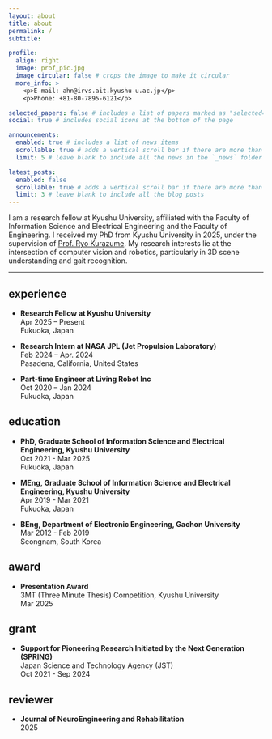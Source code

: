 ```yaml
---
layout: about
title: about
permalink: /
subtitle: 

profile:
  align: right
  image: prof_pic.jpg
  image_circular: false # crops the image to make it circular
  more_info: >
    <p>E-mail: ahn@irvs.ait.kyushu-u.ac.jp</p>
    <p>Phone: +81-80-7895-6121</p>

selected_papers: false # includes a list of papers marked as "selected={true}"
social: true # includes social icons at the bottom of the page

announcements:
  enabled: true # includes a list of news items
  scrollable: true # adds a vertical scroll bar if there are more than 3 news items
  limit: 5 # leave blank to include all the news in the `_news` folder

latest_posts:
  enabled: false
  scrollable: true # adds a vertical scroll bar if there are more than 3 new posts items
  limit: 3 # leave blank to include all the blog posts
---
```


I am a research fellow at Kyushu University, affiliated with the Faculty of Information Science and Electrical Engineering and the Faculty of Engineering. I received my PhD from Kyushu University in 2025, under the supervision of [Prof. Ryo Kurazume](https://robotics.ait.kyushu-u.ac.jp/). My research interests lie at the intersection of computer vision and robotics, particularly in 3D scene understanding and gait recognition.




---

## experience

- **Research Fellow at Kyushu University**<br>
  Apr 2025 – Present<br>
  Fukuoka, Japan


- **Research Intern at NASA JPL (Jet Propulsion Laboratory)**<br>
  Feb 2024 – Apr. 2024<br>
  Pasadena, California, United States


- **Part-time Engineer at Living Robot Inc**<br>
  Oct 2020 – Jan 2024<br>
  Fukuoka, Japan





## education

- **PhD, Graduate School of Information Science and Electrical Engineering, Kyushu University**<br>
  Oct 2021 - Mar 2025<br>
  Fukuoka, Japan


- **MEng, Graduate School of Information Science and Electrical Engineering, Kyushu University**<br>
  Apr 2019 - Mar 2021<br>
  Fukuoka, Japan


- **BEng, Department of Electronic Engineering, Gachon University**<br>
  Mar 2012 - Feb 2019<br>
  Seongnam, South Korea





## award

- **Presentation Award**<br>
  3MT (Three Minute Thesis) Competition, Kyushu University<br>
  Mar 2025





## grant

- **Support for Pioneering Research Initiated by the Next Generation (SPRING)**<br>
  Japan Science and Technology Agency (JST)<br>
  Oct 2021 - Sep 2024





## reviewer

- **Journal of NeuroEngineering and Rehabilitation**<br>
  2025



  
